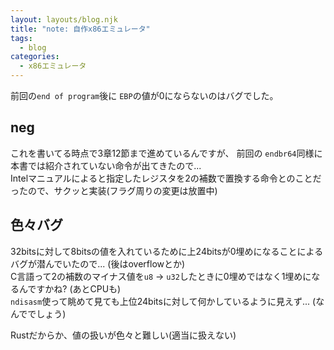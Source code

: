 ```yaml
---
layout: layouts/blog.njk
title: "note: 自作x86エミュレータ"
tags:
  - blog
categories:
  - x86エミュレータ
---
```


前回の`end of program`後に `EBP`の値が0にならないのはバグでした。

## neg
これを書いてる時点で3章12節まで進めているんですが、
前回の `endbr64`同様に本書では紹介されていない命令が出てきたので...  
Intelマニュアルによると指定したレジスタを2の補数で置換する命令とのことだったので、サクッと実装(フラグ周りの変更は放置中)

## 色々バグ
32bitsに対して8bitsの値を入れているために上24bitsが0埋めになることによるバグが潜んでいたので...
(後はoverflowとか)  
C言語って2の補数のマイナス値を`u8` -> `u32`したときに0埋めではなく1埋めになるんですかね?
(あとCPUも)  
`ndisasm`使って眺めて見ても上位24bitsに対して何かしているように見えず...
(なんででしょう)

Rustだからか、値の扱いが色々と難しい(適当に扱えない)
